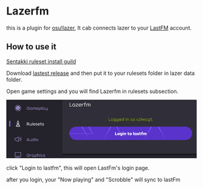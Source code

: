 # Lazerfm

this is a plugin for [osu!lazer](https://github.com/ppy/osu), It cab connects lazer to your [LastFM](https://www.last.fm/) account.



## How to use it

[Sentakki ruleset install guild](https://github.com/LumpBloom7/sentakki/wiki/Ruleset-installation-guide)

Download [lastest release](https://github.com/cdwcgt/Lazerfm/releases/latest) and then put it to your rulesets folder in lazer data folder.

Open game settings and you will find Lazerfm in rulesets subsection.

![Lazerfm Settings](assets/LazerfmSettings.png)



click "Login to lastfm", this will open LastFm's login page.

after you login, your "Now playing" and "Scrobble" will sync to lastFm
